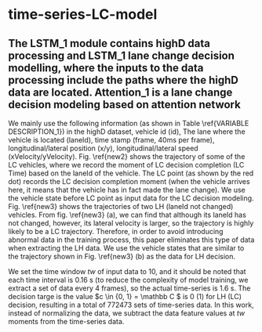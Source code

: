 # time-series-LC-model

## The LSTM_1 module contains highD data processing and LSTM_1 lane change decision modelling, where the inputs to the data processing include the paths where the highD data are located. Attention_1 is a lane change decision modeling based on attention network


We mainly use the following information (as shown in Table \ref{VARIABLE DESCRIPTION_1}) in the highD dataset, vehicle id (id), The lane where the vehicle is located (laneId), time stamp (frame, 40ms per frame), longitudinal/lateral position (x/y), longitudinal/lateral speed (xVelocity/yVelocity). Fig. \ref{new2} shows the trajectory of some of the LC vehicles, where we record the moment of LC decision completion (LC Time) based on the laneId of the vehicle. The LC point (as shown by the red dot) records the LC decision completion moment (when the vehicle arrives here, it means that the vehicle has in fact made the lane change). We use the vehicle state before LC point as input data for the LC decision modeling. Fig. \ref{new3} shows the trajectories of two LH (laneId not changed) vehicles. From fig. \ref{new3} (a), we can find that although its laneId has not changed, however, its lateral velocity is larger, so the trajectory is highly likely to be a LC trajectory. Therefore, in order to avoid introducing abnormal data in the training process, this paper eliminates this type of data when extracting the LH data. We use the vehicle states that are similar to the trajectory shown in Fig. \ref{new3} (b) as the data for LH decision.

We set the time window $tw$ of input data to 10, and it should be noted that each time interval is 0.16 s (to reduce the complexity of model training, we extract a set of data every 4 frames), so the actual time-series is 1.6 s. The decision targe is the value $c \in \{0, 1\} = \mathbb C $ is 0 (1) for LH (LC) decision, resulting in a total of 772473 sets of time-series data. In this work, instead of normalizing the data, we subtract the data feature values at $tw$ moments from the time-series data.
